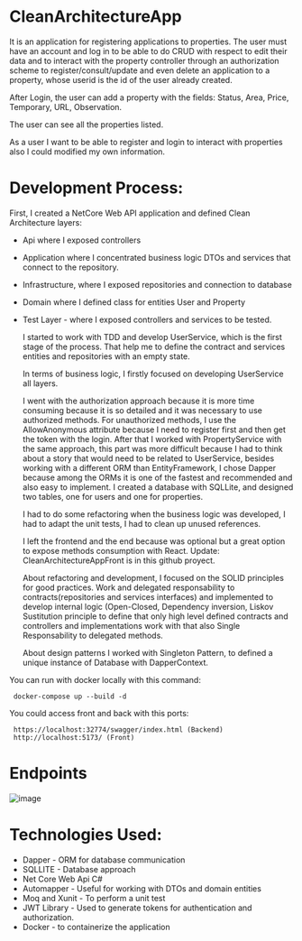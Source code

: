 # CleanArchitectureApp
It is an application for registering applications to properties. The user must have an account and log in to be able to do CRUD with respect to edit their data and to interact with the property controller through an authorization scheme to register/consult/update and even delete an application to a property, whose userid is the id of the user already created.

After Login, the user can add a property with the fields: Status, Area, Price, Temporary, URL, Observation.

The user can see all the properties listed.

As a user I want to be able to register and login to interact with properties also I could modified my own information.

# Development Process: 
	
First, I created a NetCore Web API application and defined Clean Architecture layers:

- Api where I exposed controllers
- Application where I concentrated business logic DTOs and services that connect to the repository.
- Infrastructure, where I exposed repositories and connection to database
- Domain where I defined class for entities User and Property
- Test Layer - where I exposed controllers and services to be tested.
  
  	I started to work with TDD and develop UserService, which is the first stage of the process. That help me to define the contract and services entities and repositories with an empty state.
  
  	In terms of business logic, I firstly focused on developing UserService all layers.
  
  	I went with the authorization approach because it is more time consuming because it is so detailed and it was necessary to use authorized methods. For unauthorized methods, I use the AllowAnonymous attribute because I need to register first and then get the token with the login.
  	After that I worked with PropertyService with the same approach, this part was more difficult because I had to think about a story that would need to be related to UserService, besides working with a different ORM than EntityFramework, I chose Dapper because among the ORMs it is one of the fastest and recommended and also easy to implement. I created a database with SQLLite, and designed two tables, one for users and one for properties.
  
  	I had to do some refactoring when the business logic was developed, I had to adapt the unit tests, I had to clean up unused references.
  
  	I left the frontend and the end because was optional but a great option to expose methods consumption with React. Update: CleanArchitectureAppFront is in this github proyect.
  
  	About refactoring and development, I focused on the SOLID principles for good practices. Work and delegated responsability to contracts(repositories and services interfaces) and implemented to develop internal logic (Open-Closed, Dependency inversion, Liskov Sustitution principle to define that only high level defined contracts and controllers and implementations work with that also Single Responsability to delegated methods. 
  
  	About design patterns I worked with Singleton Pattern, to defined a unique instance of Database with DapperContext. 

You can run with docker locally with this command:
     
     docker-compose up --build -d

You could access front and back with this ports:
     
     https://localhost:32774/swagger/index.html (Backend)
     http://localhost:5173/ (Front)
# Endpoints
![image](https://github.com/MigsaHub/CleanArchitectureApp/assets/77845203/2c50e140-8e31-41f1-a7df-1e8b9b8f8e6a)

# Technologies Used:

- Dapper - ORM for database communication
- SQLLITE - Database approach
- Net Core Web Api C#
- Automapper - Useful for working with DTOs and domain entities
- Moq and Xunit - To perform a unit test
- JWT Library - Used to generate tokens for authentication and authorization.
- Docker - to containerize the application
